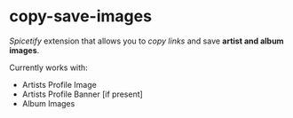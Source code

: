 # copy-save-images

_Spicetify_ extension that allows you to _copy links_ and save **artist and album images**.

Currently works with:
- Artists Profile Image
- Artists Profile Banner [if present]
- Album Images